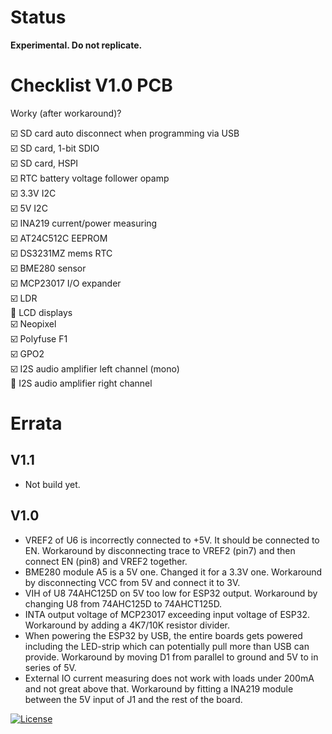 # Status

**Experimental. Do not replicate.**

# Checklist V1.0 PCB

Worky (after workaround)?

:ballot_box_with_check: SD card auto disconnect when programming via USB\
:ballot_box_with_check: SD card, 1-bit SDIO\
:ballot_box_with_check: SD card, HSPI\
:ballot_box_with_check: RTC battery voltage follower opamp\
:ballot_box_with_check: 3.3V I2C\
:ballot_box_with_check: 5V I2C\
:ballot_box_with_check: INA219 current/power measuring\
:ballot_box_with_check: AT24C512C EEPROM\
:ballot_box_with_check: DS3231MZ mems RTC\
:ballot_box_with_check: BME280 sensor\
:ballot_box_with_check: MCP23017 I/O expander\
:ballot_box_with_check: LDR\
:black_square_button: LCD displays\
:ballot_box_with_check: Neopixel\
:ballot_box_with_check: Polyfuse F1\
:ballot_box_with_check: GPO2\
:ballot_box_with_check: I2S audio amplifier left channel (mono)\
:black_square_button: I2S audio amplifier right channel

# Errata

## V1.1

- Not build yet.

## V1.0

- VREF2 of U6 is incorrectly connected to +5V. It should be connected to EN. Workaround by disconnecting trace to VREF2 (pin7) and then connect EN (pin8) and VREF2 together.
- BME280 module A5 is a 5V one. Changed it for a 3.3V one. Workaround by disconnecting VCC from 5V and connect it to 3V.
- VIH of U8 74AHC125D on 5V too low for ESP32 output. Workaround by changing U8 from 74AHC125D to 74AHCT125D.
- INTA output voltage of MCP23017 exceeding input voltage of ESP32. Workaround by adding a 4K7/10K resistor divider.
- When powering the ESP32 by USB, the entire boards gets powered including the LED-strip which can potentially pull more than USB can provide. Workaround by moving D1 from parallel to ground and 5V to in series of 5V.
- External IO current measuring does not work with loads under 200mA and not great above that. Workaround by fitting a INA219 module between the 5V input of J1 and the rest of the board.


[![License](https://img.shields.io/badge/License-Apache%202.0-blue.svg)](https://opensource.org/licenses/Apache-2.0)
